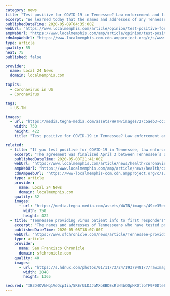 ```yaml
---
category: news
title: "Test positive for COVID-19 in Tennessee? Law enforcement and first responders know your name and where you live"
excerpt: "We learned today that the names and addresses of any Tennessean who's tested positive for COVID-19 are being given to first responders, law enforcement, and paramedics. We also learned today the first agreement to share what is otherwise private information was finalized April 3rd."
publishedDateTime: 2020-05-09T04:35:00Z
webUrl: "https://www.localmemphis.com/article/opinion/test-positive-for-covid-19-in-tennessee-law-enforcement-and-first-responders-know-your-name-and-where-you-live/522-29431104-6c0d-4386-9498-118f6deb9fe2"
ampWebUrl: "https://www.localmemphis.com/amp/article/opinion/test-positive-for-covid-19-in-tennessee-law-enforcement-and-first-responders-know-your-name-and-where-you-live/522-29431104-6c0d-4386-9498-118f6deb9fe2"
cdnAmpWebUrl: "https://www-localmemphis-com.cdn.ampproject.org/c/s/www.localmemphis.com/amp/article/opinion/test-positive-for-covid-19-in-tennessee-law-enforcement-and-first-responders-know-your-name-and-where-you-live/522-29431104-6c0d-4386-9498-118f6deb9fe2"
type: article
quality: 55
heat: 75
published: false

provider:
  name: Local 24 News
  domain: localmemphis.com

topics:
  - Coronavirus in US
  - Coronavirus

tags:
  - US-TN

images:
  - url: "https://media.tegna-media.com/assets/WATN/images/27c5aeb3-cc13-4e66-a440-ee5bbf5c30ac/27c5aeb3-cc13-4e66-a440-ee5bbf5c30ac_750x422.jpg"
    width: 750
    height: 422
    title: "Test positive for COVID-19 in Tennessee? Law enforcement and first responders know your name and where you live"

related:
  - title: "If you test positive for COVID-19 in Tennessee, law enforcement and first responders are given your name and address"
    excerpt: "The agreement was finalized April 3 between Tennessee’s Department of Health and the state’s Emergency Communications Board"
    publishedDateTime: 2020-05-08T21:41:00Z
    webUrl: "https://www.localmemphis.com/article/news/health/coronavirus/if-you-test-positive-for-covid-19-in-tennessee-law-enforcement-and-first-responders-are-given-your-name-and-address/522-b3de6657-9603-437d-87e6-202b73ca71a8"
    ampWebUrl: "https://www.localmemphis.com/amp/article/news/health/coronavirus/if-you-test-positive-for-covid-19-in-tennessee-law-enforcement-and-first-responders-are-given-your-name-and-address/522-b3de6657-9603-437d-87e6-202b73ca71a8"
    cdnAmpWebUrl: "https://www-localmemphis-com.cdn.ampproject.org/c/s/www.localmemphis.com/amp/article/news/health/coronavirus/if-you-test-positive-for-covid-19-in-tennessee-law-enforcement-and-first-responders-are-given-your-name-and-address/522-b3de6657-9603-437d-87e6-202b73ca71a8"
    type: article
    provider:
      name: Local 24 News
      domain: localmemphis.com
    quality: 52
    images:
      - url: "https://media.tegna-media.com/assets/WATN/images/49ce35ee-0c15-4537-99d1-723af350915f/49ce35ee-0c15-4537-99d1-723af350915f_750x422.jpg"
        width: 750
        height: 422
  - title: "Tennessee providing virus patient info to first responders"
    excerpt: "The names and addresses of Tennesseans who have tested positive for COVID-19 are being provided to first responders, law enforcement and paramedics under a state agreement deemed necessary to help prevent the spread of the coronavirus."
    publishedDateTime: 2020-05-08T18:07:00Z
    webUrl: "https://www.sfchronicle.com/news/article/Tennessee-providing-virus-patient-info-to-first-15257188.php"
    type: article
    provider:
      name: San Francisco Chronicle
      domain: sfchronicle.com
    quality: 40
    images:
      - url: "https://s.hdnux.com/photos/01/11/73/24/19379481/7/rawImage.jpg"
        width: 2048
        height: 1365

secured: "IB3D4OVkHq1VdQcpIia/5RErULDJJaMXoBBDExRlN4bCOpHXDtloTF9F0Dte6+/iXyxQULbFr3U0p9MjR+nPX2zlZECgNwYAckM0UAmi+9oWWb8BUPvP6fhphQ6Tdhp8MwakE+sXKmZqessgm5PKnKwD7ve3ieNzvP6Q5LrFB9jlT+mGbPRq4MFhKzxFaPZSz/sgNGC9y/mUdv18OqI6grPl7EP+mqsP+GHRDEvsOKdYwGy3AGRVSVFsx9iFKM/RhfziqKdOjFp6cpJCrKG+SaqI644cs2C5+l7jlP4ry51rwizVxs3A18D8caif2ijrzVbV1rM7d+uZWVG/NgIaoZ+8ZSGcC/pRKJGNrB4IwPhJWFpk5urFTAuTmA9I74lrGgXDriz0/TMZU8rQuulv5cAEt7Lj3yWSTvGDuHXPG8vywXZozmWPGBHfgGKHAo2nG4a2UEQZu0mpCyiD+AxMAOIzkTVI6LfHX9oy6+5XrdQ=;J/qIQVR2Fmi6nLhyKYzvXg=="
---
```



